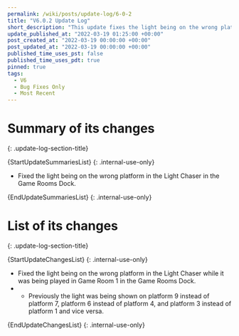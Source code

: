 ```yaml
---
permalink: /wiki/posts/update-log/6-0-2
title: "V6.0.2 Update Log"
short_description: "This update fixes the light being on the wrong platform in the Light Chaser in the Game Rooms Dock."
update_published_at: "2022-03-19 01:25:00 +00:00"
post_created_at: "2022-03-19 00:00:00 +00:00"
post_updated_at: "2022-03-19 00:00:00 +00:00"
published_time_uses_pst: false
published_time_uses_pdt: true
pinned: true
tags:
  - V6
  - Bug Fixes Only
  - Most Recent
---
```


# Summary of its changes
{: .update-log-section-title}

{StartUpdateSummariesList}
{: .internal-use-only}

* Fixed the light being on the wrong platform in the Light Chaser in the Game Rooms Dock.

{EndUpdateSummariesList}
{: .internal-use-only}

# List of its changes
{: .update-log-section-title}

{StartUpdateChangesList}
{: .internal-use-only}

* Fixed the light being on the wrong platform in the Light Chaser while it was being played in Game Room 1 in the Game Rooms Dock.
* * Previously the light was being shown on platform 9 instead of platform 7, platform 6 instead of platform 4, and platform 3 instead of platform 1 and vice versa.

{EndUpdateChangesList}
{: .internal-use-only}